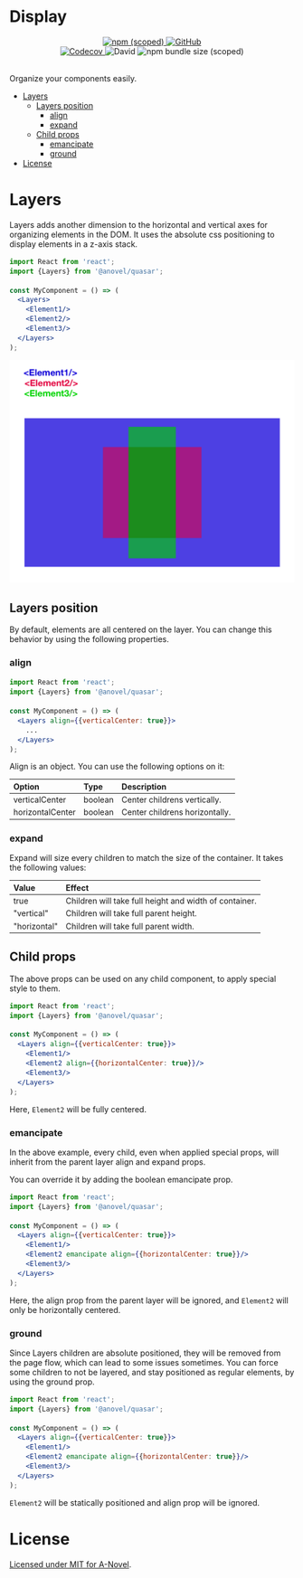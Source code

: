 # Display

<div align="center">
    <a href="https://www.npmjs.com/package/@anovel/quasar">
        <img alt="npm (scoped)" src="https://img.shields.io/npm/v/@anovel/quasar?style=for-the-badge">
    </a>
    <a href="https://github.com/a-novel/quasar/blob/master/LICENSE">    
        <img alt="GitHub" src="https://img.shields.io/github/license/a-novel/quasar?style=for-the-badge">
    </a>
</div>

<div align="center">
    <a href="https://codecov.io/gh/a-novel/quasar">
        <img alt="Codecov" src="https://img.shields.io/codecov/c/github/a-novel/quasar?style=flat-square">
    </a>
    <img alt="David" src="https://img.shields.io/david/dev/a-novel/quasar?style=flat-square">
    <img alt="npm bundle size (scoped)" src="https://img.shields.io/bundlephobia/min/@anovel/quasar?style=flat-square">
</div>
<br/>

Organize your components easily.

- [Layers](#layers)
    - [Layers position](#layers-position)
        - [align](#align)
        - [expand](#expand)
    - [Child props](#child-props)
        - [emancipate](#emancipate)
        - [ground](#ground)
- [License](#license)

# Layers

Layers adds another dimension to the horizontal and vertical axes for organizing elements in the DOM. It uses the
absolute css positioning to display elements in a z-axis stack.

```jsx
import React from 'react';
import {Layers} from '@anovel/quasar';

const MyComponent = () => (
  <Layers>
    <Element1/>
    <Element2/>
    <Element3/>
  </Layers>
);
```

<img alt="Layers schema 1" src="https://raw.githubusercontent.com/a-novel/quasar/master/assets/layers%20shema%201.png" width="600"/>

## Layers position

By default, elements are all centered on the layer. You can change this behavior by using the following properties.

### align

```jsx
import React from 'react';
import {Layers} from '@anovel/quasar';

const MyComponent = () => (
  <Layers align={{verticalCenter: true}}>
    ...
  </Layers>
);
```

Align is an object. You can use the following options on it:

| Option | Type | Description |
| :--- | :--- | :--- |
| verticalCenter | boolean | Center childrens vertically. |
| horizontalCenter | boolean | Center childrens horizontally. |

### expand

Expand will size every children to match the size of the container. It takes the following values:

| Value | Effect |
| :--- | :--- |
| true | Children will take full height and width of container. |
| "vertical" | Children will take full parent height. |
| "horizontal" | Children will take full parent width. |

## Child props

The above props can be used on any child component, to apply special style to them.

```jsx
import React from 'react';
import {Layers} from '@anovel/quasar';

const MyComponent = () => (
  <Layers align={{verticalCenter: true}}>
    <Element1/>
    <Element2 align={{horizontalCenter: true}}/>
    <Element3/>
  </Layers>
);
```

Here, `Element2` will be fully centered.

### emancipate

In the above example, every child, even when applied special props, will inherit from the parent layer align and expand
props.

You can override it by adding the boolean emancipate prop.

```jsx
import React from 'react';
import {Layers} from '@anovel/quasar';

const MyComponent = () => (
  <Layers align={{verticalCenter: true}}>
    <Element1/>
    <Element2 emancipate align={{horizontalCenter: true}}/>
    <Element3/>
  </Layers>
);
```

Here, the align prop from the parent layer will be ignored, and `Element2` will only be horizontally centered.

### ground

Since Layers children are absolute positioned, they will be removed from the page flow, which can lead to some issues
sometimes. You can force some children to not be layered, and stay positioned as regular elements, by using the
ground prop.

```jsx
import React from 'react';
import {Layers} from '@anovel/quasar';

const MyComponent = () => (
  <Layers align={{verticalCenter: true}}>
    <Element1/>
    <Element2 emancipate align={{horizontalCenter: true}}/>
    <Element3/>
  </Layers>
);
```

`Element2` will be statically positioned and align prop will be ignored.

# License

[Licensed under MIT for A-Novel](https://github.com/a-novel/quasar/blob/master/LICENSE).